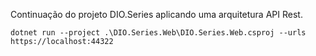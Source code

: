 Continuação do projeto DIO.Series aplicando uma arquitetura API Rest.

```
dotnet run --project .\DIO.Series.Web\DIO.Series.Web.csproj --urls https://localhost:44322
```
